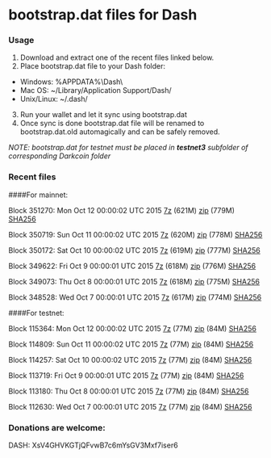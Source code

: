 # bootstrap.dat files for Dash

### Usage

1. Download and extract one of the recent files linked below.
2. Place bootstrap.dat file to your Dash folder:
 - Windows: %APPDATA%\Dash\
 - Mac OS: ~/Library/Application Support/Dash/
 - Unix/Linux: ~/.dash/
3. Run your wallet and let it sync using bootstrap.dat
4. Once sync is done bootstrap.dat file will be renamed to bootstrap.dat.old automagically and can be safely removed.

_NOTE: bootstrap.dat for testnet must be placed in **testnet3** subfolder of corresponding Darkcoin folder_

### Recent files

####For mainnet:

Block 351270: Mon Oct 12 00:00:02 UTC 2015 [7z](https://transfer.sh/1cpkqP/bootstrap.dat.20151012.7z) (621M) [zip](https://transfer.sh/16uOLM/bootstrap.dat.20151012.zip) (779M) [SHA256](https://transfer.sh/fa416/sha256.txt)

Block 350719: Sun Oct 11 00:00:02 UTC 2015 [7z](https://transfer.sh/5Kj0N/bootstrap.dat.20151011.7z) (620M) [zip](https://transfer.sh/1esMyA/bootstrap.dat.20151011.zip) (778M) [SHA256](https://transfer.sh/vXoLJ/sha256.txt)

Block 350172: Sat Oct 10 00:00:02 UTC 2015 [7z](https://transfer.sh/dKNIv/bootstrap.dat.20151010.7z) (619M) [zip](https://transfer.sh/84OpZ/bootstrap.dat.20151010.zip) (777M) [SHA256](https://transfer.sh/ixETn/sha256.txt)

Block 349622: Fri Oct  9 00:00:01 UTC 2015 [7z](https://transfer.sh/I9PRa/bootstrap.dat.20151009.7z) (618M) [zip](https://transfer.sh/ybzBE/bootstrap.dat.20151009.zip) (776M) [SHA256](https://transfer.sh/4pRF3/sha256.txt)

Block 349073: Thu Oct  8 00:00:01 UTC 2015 [7z](https://transfer.sh/1gOF7w/bootstrap.dat.20151008.7z) (618M) [zip](https://transfer.sh/dTivZ/bootstrap.dat.20151008.zip) (775M) [SHA256](https://transfer.sh/1e4PJQ/sha256.txt)

Block 348528: Wed Oct  7 00:00:01 UTC 2015 [7z](https://transfer.sh/G0Ee3/bootstrap.dat.20151007.7z) (617M) [zip](https://transfer.sh/ovd6G/bootstrap.dat.20151007.zip) (774M) [SHA256](https://transfer.sh/10MNBB/sha256.txt)

####For testnet:

Block 115364: Mon Oct 12 00:00:02 UTC 2015 [7z](https://transfer.sh/yGC50/bootstrap.dat.20151012.7z) (77M) [zip](https://transfer.sh/LOXnv/bootstrap.dat.20151012.zip) (84M) [SHA256](https://transfer.sh/2f35b/sha256.txt)

Block 114809: Sun Oct 11 00:00:02 UTC 2015 [7z](https://transfer.sh/2yTuj/bootstrap.dat.20151011.7z) (77M) [zip](https://transfer.sh/VbBVY/bootstrap.dat.20151011.zip) (84M) [SHA256](https://transfer.sh/ySZFL/sha256.txt)

Block 114257: Sat Oct 10 00:00:02 UTC 2015 [7z](https://transfer.sh/kJIfM/bootstrap.dat.20151010.7z) (77M) [zip](https://transfer.sh/8gYB5/bootstrap.dat.20151010.zip) (84M) [SHA256](https://transfer.sh/Odpc8/sha256.txt)

Block 113719: Fri Oct  9 00:00:01 UTC 2015 [7z](https://transfer.sh/1gmolL/bootstrap.dat.20151009.7z) (77M) [zip](https://transfer.sh/8iR04/bootstrap.dat.20151009.zip) (84M) [SHA256](https://transfer.sh/QmOwf/sha256.txt)

Block 113180: Thu Oct  8 00:00:01 UTC 2015 [7z](https://transfer.sh/loCzR/bootstrap.dat.20151008.7z) (77M) [zip](https://transfer.sh/yhOd6/bootstrap.dat.20151008.zip) (84M) [SHA256](https://transfer.sh/XueO/sha256.txt)

Block 112630: Wed Oct  7 00:00:01 UTC 2015 [7z](https://transfer.sh/cwIDp/bootstrap.dat.20151007.7z) (77M) [zip](https://transfer.sh/lBkpm/bootstrap.dat.20151007.zip) (84M) [SHA256](https://transfer.sh/bEDyg/sha256.txt)

### Donations are welcome:

DASH: XsV4GHVKGTjQFvwB7c6mYsGV3Mxf7iser6
